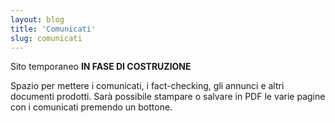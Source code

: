 ```yaml
---
layout: blog
title: 'Comunicati'
slug: comunicati
---
```

Sito temporaneo **IN FASE DI COSTRUZIONE**

Spazio per mettere i comunicati, i fact-checking, gli annunci e altri documenti prodotti. Sarà possibile stampare o salvare in PDF le varie pagine con i comunicati premendo un bottone.